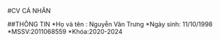 #CV CÁ NHÂN

##THÔNG TIN
*Họ và tên : Nguyễn Văn Trưng
*Ngày sinh: 11/10/1998
*MSSV:2011068559
*Khóa:2020-2024